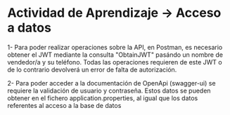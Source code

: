 # Actividad de Aprendizaje -> Acceso a datos

1-  Para poder realizar operaciones sobre la API, en Postman, es necesario obtener el JWT mediante la consulta "ObtainJWT" pasándo un nombre de vendedor/a y su teléfono. Todas las operaciones requieren de este JWT o de lo contrario devolverá un error de falta de autorización.

2-  Para poder acceder a la documentación de OpenApi (swagger-ui) se requiere la validación de usuario y contraseña. Estos datos se pueden 
obtener en el fichero application.properties, al igual que los datos referentes al acceso a la base de datos
